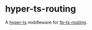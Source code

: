 # hyper-ts-routing

A [hyper-ts] middleware for [fp-ts-routing].

[fp-ts-routing]: https://gcanti.github.io/fp-ts-routing/
[hyper-ts]: https://denisfrezzato.github.io/hyper-ts/
